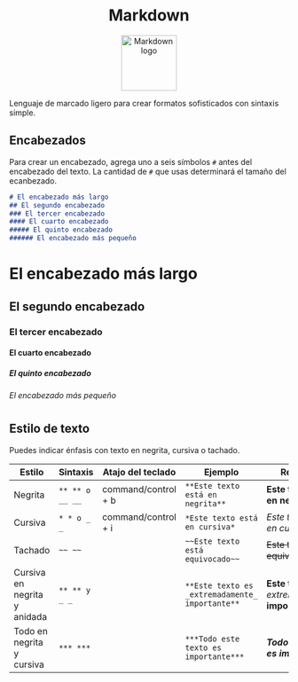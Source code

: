 <div align = "center">
    <h1><strong>Markdown</font></strong></h1>
</div>

<div align = "center">
    <img src="https://upload.wikimedia.org/wikipedia/commons/4/48/Markdown-mark.svg"  width="100px" alt="Markdown logo">
</div>

Lenguaje de marcado ligero para crear formatos sofisticados con sintaxis simple.
 
## Encabezados
Para crear un encabezado, agrega uno a seis símbolos `#` antes del encabezado del texto. La cantidad de `#` que usas determinará el tamaño del ecanbezado.

```markdown
# El encabezado más largo
## El segundo encabezado 
### El tercer encabezado
#### El cuarto encabezado
##### El quinto encabezado 
###### El encabezado más pequeño
```

# El encabezado más largo
## El segundo encabezado 
### El tercer encabezado
#### El cuarto encabezado
##### El quinto encabezado 
###### El encabezado más pequeño

#

## Estilo de texto
Puedes indicar énfasis con texto en negrita, cursiva o tachado.

| Estilo | Sintaxis | Atajo del teclado | Ejemplo | Resultado
|--|--|--|--|--|
| Negrita | `** ** o __ __` | command/control + b |` **Este texto está en negrita** ` | __Este texto está en negrita__ |
| Cursiva | `* * o _ _` | command/control + i | `*Este texto está en cursiva*` | _Este texto está en cursiva_ |
| Tachado | `~~ ~~` | | `~~Este texto está equivocado~~` | ~~Este texto está equivocado~~|
| Cursiva en negrita y anidada | `** ** y _ _` | | `**Este texto es _extremadamente_ importante**` | **Este texto es** _extremadamente_ **importante** |
| Todo en negrita y cursiva	| `*** ***` | | `***Todo este texto es importante***` | ***Todo este texto es importante***|